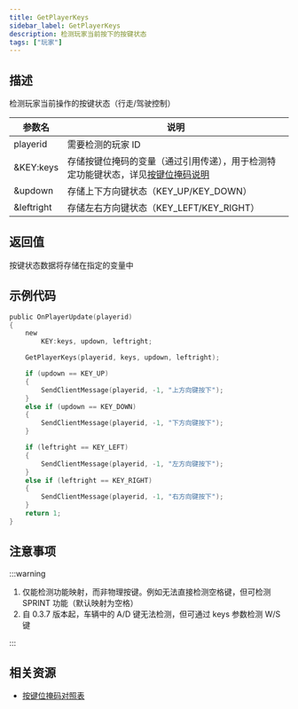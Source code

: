 ```yaml
---
title: GetPlayerKeys
sidebar_label: GetPlayerKeys
description: 检测玩家当前按下的按键状态
tags: ["玩家"]
---
```


## 描述

检测玩家当前操作的按键状态（行走/驾驶控制）

| 参数名     | 说明                                                                                                  |
| ---------- | ----------------------------------------------------------------------------------------------------- |
| playerid   | 需要检测的玩家 ID                                                                                     |
| &KEY:keys  | 存储按键位掩码的变量（通过引用传递），用于检测特定功能键状态，详见[按键位掩码说明](../resources/keys) |
| &updown    | 存储上下方向键状态（KEY_UP/KEY_DOWN）                                                                 |
| &leftright | 存储左右方向键状态（KEY_LEFT/KEY_RIGHT）                                                              |

## 返回值

按键状态数据将存储在指定的变量中

## 示例代码

```c
public OnPlayerUpdate(playerid)
{
    new
        KEY:keys, updown, leftright;

    GetPlayerKeys(playerid, keys, updown, leftright);

    if (updown == KEY_UP)
    {
        SendClientMessage(playerid, -1, "上方向键按下");
    }
    else if (updown == KEY_DOWN)
    {
        SendClientMessage(playerid, -1, "下方向键按下");
    }

    if (leftright == KEY_LEFT)
    {
        SendClientMessage(playerid, -1, "左方向键按下");
    }
    else if (leftright == KEY_RIGHT)
    {
        SendClientMessage(playerid, -1, "右方向键按下");
    }
    return 1;
}
```

## 注意事项

:::warning

1. 仅能检测功能映射，而非物理按键。例如无法直接检测空格键，但可检测 SPRINT 功能（默认映射为空格）
2. 自 0.3.7 版本起，车辆中的 A/D 键无法检测，但可通过 keys 参数检测 W/S 键

:::

## 相关资源

- [按键位掩码对照表](../resources/keys)
